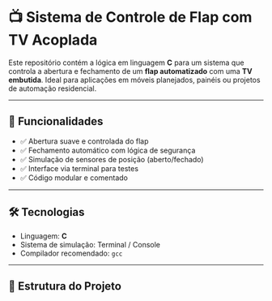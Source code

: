 # 📺 Sistema de Controle de Flap com TV Acoplada

Este repositório contém a lógica em linguagem **C** para um sistema que controla a abertura e fechamento de um **flap automatizado** com uma **TV embutida**. Ideal para aplicações em móveis planejados, painéis ou projetos de automação residencial.

---

## 🚀 Funcionalidades

- ✅ Abertura suave e controlada do flap
- ✅ Fechamento automático com lógica de segurança
- ✅ Simulação de sensores de posição (aberto/fechado)
- ✅ Interface via terminal para testes
- ✅ Código modular e comentado

---

## 🛠️ Tecnologias

- Linguagem: **C**
- Sistema de simulação: Terminal / Console
- Compilador recomendado: `gcc`

---

## 📂 Estrutura do Projeto
